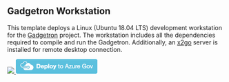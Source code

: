 Gadgetron Workstation
---------------------

This template deploys a Linux (Ubuntu 18.04 LTS) development workstation for the [Gadgetron](https://github.com/gadgetron/gadgetron) project. The workstation includes all the dependencies required to compile and run the Gadgetron. Additionally, an [x2go](https://wiki.x2go.org/) server is installed for remote desktop connection. 


<a href="https://transmogrify.azurewebsites.net/gadgetron-workstation/azuredeploy.json" target="_blank">
    <img src="http://azuredeploy.net/deploybutton.png"/>
</a>

<a href="https://transmogrify.azurewebsites.net/gadgetron-workstation/azuredeploy.json?environment=gov" target="_blank">
<img src="https://raw.githubusercontent.com/Azure/azure-quickstart-templates/master/1-CONTRIBUTION-GUIDE/images/deploytoazuregov.png"
</a>